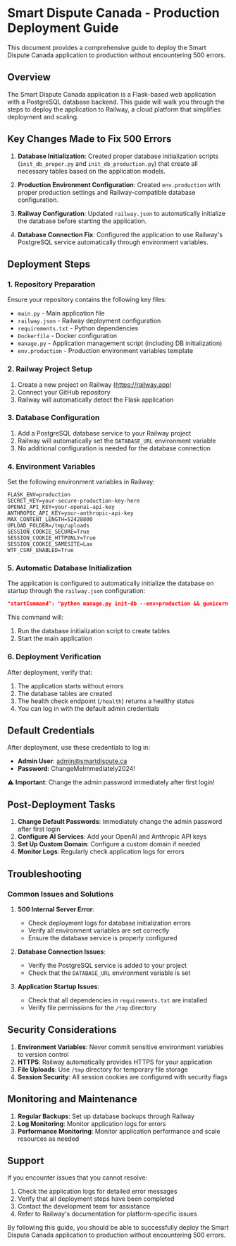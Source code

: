 # Smart Dispute Canada - Production Deployment Guide

This document provides a comprehensive guide to deploy the Smart Dispute Canada application to production without encountering 500 errors.

## Overview

The Smart Dispute Canada application is a Flask-based web application with a PostgreSQL database backend. This guide will walk you through the steps to deploy the application to Railway, a cloud platform that simplifies deployment and scaling.

## Key Changes Made to Fix 500 Errors

1. **Database Initialization**: Created proper database initialization scripts (`init_db_proper.py` and `init_db_production.py`) that create all necessary tables based on the application models.

2. **Production Environment Configuration**: Created `env.production` with proper production settings and Railway-compatible database configuration.

3. **Railway Configuration**: Updated `railway.json` to automatically initialize the database before starting the application.

4. **Database Connection Fix**: Configured the application to use Railway's PostgreSQL service automatically through environment variables.

## Deployment Steps

### 1. Repository Preparation

Ensure your repository contains the following key files:
- `main.py` - Main application file
- `railway.json` - Railway deployment configuration
- `requirements.txt` - Python dependencies
- `Dockerfile` - Docker configuration
- `manage.py` - Application management script (including DB initialization)
- `env.production` - Production environment variables template

### 2. Railway Project Setup

1. Create a new project on Railway (https://railway.app)
2. Connect your GitHub repository
3. Railway will automatically detect the Flask application

### 3. Database Configuration

1. Add a PostgreSQL database service to your Railway project
2. Railway will automatically set the `DATABASE_URL` environment variable
3. No additional configuration is needed for the database connection

### 4. Environment Variables

Set the following environment variables in Railway:

```
FLASK_ENV=production
SECRET_KEY=your-secure-production-key-here
OPENAI_API_KEY=your-openai-api-key
ANTHROPIC_API_KEY=your-anthropic-api-key
MAX_CONTENT_LENGTH=52428800
UPLOAD_FOLDER=/tmp/uploads
SESSION_COOKIE_SECURE=True
SESSION_COOKIE_HTTPONLY=True
SESSION_COOKIE_SAMESITE=Lax
WTF_CSRF_ENABLED=True
```

### 5. Automatic Database Initialization

The application is configured to automatically initialize the database on startup through the `railway.json` configuration:

```json
"startCommand": "python manage.py init-db --env=production && gunicorn --bind 0.0.0.0:$PORT wsgi:app"
```

This command will:
1. Run the database initialization script to create tables
2. Start the main application

### 6. Deployment Verification

After deployment, verify that:
1. The application starts without errors
2. The database tables are created
3. The health check endpoint (`/health`) returns a healthy status
4. You can log in with the default admin credentials

## Default Credentials

After deployment, use these credentials to log in:
- **Admin User**: admin@smartdispute.ca
- **Password**: ChangeMeImmediately2024!

⚠️ **Important**: Change the admin password immediately after first login!

## Post-Deployment Tasks

1. **Change Default Passwords**: Immediately change the admin password after first login
2. **Configure AI Services**: Add your OpenAI and Anthropic API keys
3. **Set Up Custom Domain**: Configure a custom domain if needed
4. **Monitor Logs**: Regularly check application logs for errors

## Troubleshooting

### Common Issues and Solutions

1. **500 Internal Server Error**:
   - Check deployment logs for database initialization errors
   - Verify all environment variables are set correctly
   - Ensure the database service is properly configured

2. **Database Connection Issues**:
   - Verify the PostgreSQL service is added to your project
   - Check that the `DATABASE_URL` environment variable is set

3. **Application Startup Issues**:
   - Check that all dependencies in `requirements.txt` are installed
   - Verify file permissions for the `/tmp` directory

## Security Considerations

1. **Environment Variables**: Never commit sensitive environment variables to version control
2. **HTTPS**: Railway automatically provides HTTPS for your application
3. **File Uploads**: Use `/tmp` directory for temporary file storage
4. **Session Security**: All session cookies are configured with security flags

## Monitoring and Maintenance

1. **Regular Backups**: Set up database backups through Railway
2. **Log Monitoring**: Monitor application logs for errors
3. **Performance Monitoring**: Monitor application performance and scale resources as needed

## Support

If you encounter issues that you cannot resolve:
1. Check the application logs for detailed error messages
2. Verify that all deployment steps have been completed
3. Contact the development team for assistance
4. Refer to Railway's documentation for platform-specific issues

By following this guide, you should be able to successfully deploy the Smart Dispute Canada application to production without encountering 500 errors.